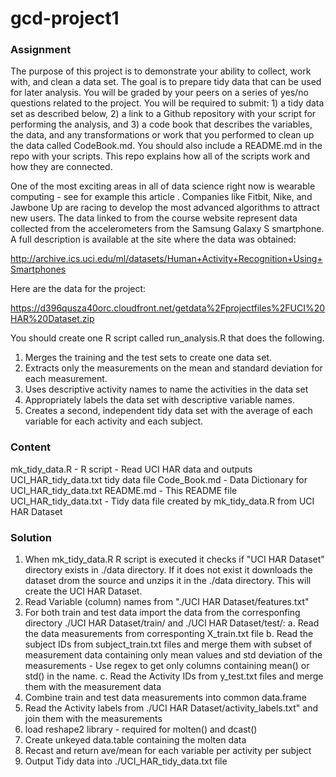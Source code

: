 gcd-project1
============
### Assignment

The purpose of this project is to demonstrate your ability to collect, work with, and clean a data set. The goal is to prepare tidy data that can be used for later analysis. You will be graded by your peers on a series of yes/no questions related to the project. You will be required to submit: 1) a tidy data set as described below, 2) a link to a Github repository with your script for performing the analysis, and 3) a code book that describes the variables, the data, and any transformations or work that you performed to clean up the data called CodeBook.md. You should also include a README.md in the repo with your scripts. This repo explains how all of the scripts work and how they are connected.

One of the most exciting areas in all of data science right now is wearable computing - see for example this article . Companies like Fitbit, Nike, and Jawbone Up are racing to develop the most advanced algorithms to attract new users. The data linked to from the course website represent data collected from the accelerometers from the Samsung Galaxy S smartphone. A full description is available at the site where the data was obtained:

http://archive.ics.uci.edu/ml/datasets/Human+Activity+Recognition+Using+Smartphones

Here are the data for the project:

https://d396qusza40orc.cloudfront.net/getdata%2Fprojectfiles%2FUCI%20HAR%20Dataset.zip

You should create one R script called run_analysis.R that does the following.
1. Merges the training and the test sets to create one data set.
2. Extracts only the measurements on the mean and standard deviation for each measurement.
3. Uses descriptive activity names to name the activities in the data set
4. Appropriately labels the data set with descriptive variable names.
5. Creates a second, independent tidy data set with the average of each variable for each activity and each subject.

### Content

 mk_tidy_data.R - R script - Read UCI HAR data and outputs UCI_HAR_tidy_data.txt tidy data file
 Code_Book.md - Data Dictionary for UCI_HAR_tidy_data.txt
 README.md - This README file
 UCI_HAR_tidy_data.txt - Tidy data file created by mk_tidy_data.R from UCI HAR Dataset
    
### Solution

1. When mk_tidy_data.R R script is executed it checks if "UCI HAR Dataset" directory exists in ./data directory. If it does not exist it downloads the dataset drom the source and unzips it in the ./data directory. This will create the UCI HAR Dataset.
2. Read Variable (column) names from "./UCI HAR Dataset/features.txt"
3. For both train and test data import the data from the corresponfing directory ./UCI HAR Dataset/train/ and ./UCI HAR Dataset/test/:
     a. Read the data measurements from corresponting X_train.txt file
     b. Read the subject IDs from subject_train.txt files and merge them with subset of measurement data containing only mean values and std deviation of the measurements - Use regex to get only columns containing mean() or std() in the name.
     c. Read the Activity IDs from y_test.txt files and merge them with the measurement data
4. Combine train and test data measurements into common data.frame
5. Read the Activity labels from ./UCI HAR Dataset/activity_labels.txt" and join them with the measurements
6. load reshape2 library - required for molten() and dcast()
7. Create unkeyed data.table containing the molten data
8. Recast and return ave/mean for each variable per activity per subject
9. Output Tidy data into ./UCI_HAR_tidy_data.txt file
